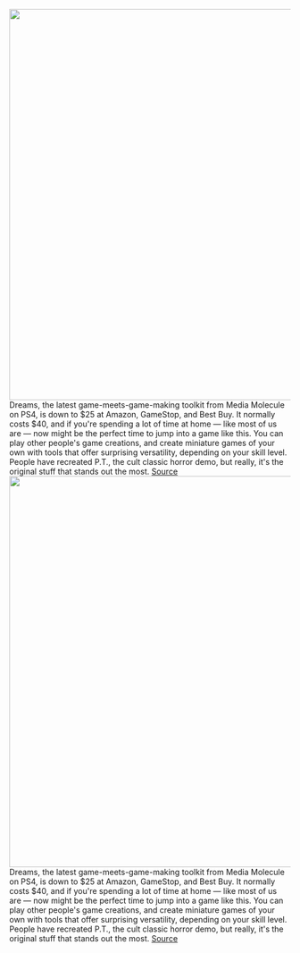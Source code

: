 <img src='https://cdn.vox-cdn.com/thumbor/Qv5P3YP5SGoMJLS1srKn7HNNvZM=/0x0:1920x1080/1200x800/filters:focal(807x387:1113x693)/cdn.vox-cdn.com/uploads/chorus_image/image/66702061/Asparagus_Standup_by_Redep1994.0.jpg' width='700px' /><br/>
Dreams, the latest game-meets-game-making toolkit from Media Molecule on PS4, is down to $25 at Amazon, GameStop, and Best Buy. It normally costs $40, and if you're spending a lot of time at home — like most of us are — now might be the perfect time to jump into a game like this. You can play other people's game creations, and create miniature games of your own with tools that offer surprising versatility, depending on your skill level. People have recreated P.T., the cult classic horror demo, but really, it's the original stuff that stands out the most.
<a href='https://www.theverge.com/good-deals/2020/4/24/21234324/dreams-ps4-game-lg-v40-phone-unlocked-deal-amazon-best-buy'> Source <a/><img src='https://cdn.vox-cdn.com/thumbor/Qv5P3YP5SGoMJLS1srKn7HNNvZM=/0x0:1920x1080/1200x800/filters:focal(807x387:1113x693)/cdn.vox-cdn.com/uploads/chorus_image/image/66702061/Asparagus_Standup_by_Redep1994.0.jpg' width='700px' /><br/>
Dreams, the latest game-meets-game-making toolkit from Media Molecule on PS4, is down to $25 at Amazon, GameStop, and Best Buy. It normally costs $40, and if you're spending a lot of time at home — like most of us are — now might be the perfect time to jump into a game like this. You can play other people's game creations, and create miniature games of your own with tools that offer surprising versatility, depending on your skill level. People have recreated P.T., the cult classic horror demo, but really, it's the original stuff that stands out the most.
<a href='https://www.theverge.com/good-deals/2020/4/24/21234324/dreams-ps4-game-lg-v40-phone-unlocked-deal-amazon-best-buy'> Source <a/>